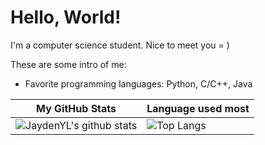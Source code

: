 
  # Hello, World!
  
  I'm a computer science student. Nice to meet you = )
  
  These are some intro of me:
  - Favorite programming languages: Python, C/C++, Java
  
  
  
  | My GitHub Stats                                                                                                    | Language used most                                                                  |
  |--------------------------------------------------------------------------------------------------------------------|-------------------------------------------------------------------------------------|
  | ![JaydenYL's github stats](https://github-readme-stats.vercel.app/api?username=JaydenYL&show_icons=true&theme=onedark) | ![Top Langs](https://github-readme-stats.vercel.app/api/top-langs/?username=JaydenYL) |
